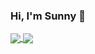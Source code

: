 ### Hi, I'm Sunny 👋


<a href="https://github.com/LogicJake">
  <img align="center" src="https://github-readme-stats-teal.vercel.app/api?username=SunnyWangGitHub&show_icons=truet&include_all_commits=True&hide=contribs"/>
</a>

<a href="https://github.com/LogicJake">
  <img align="center" src="https://github-readme-stats-teal.vercel.app/api/top-langs/?username=SunnyWangGitHub&layout=compact" />
</a>

<!--
**SunnyWangGitHub/SunnyWanggitHub** is a ✨ _special_ ✨ repository because its `README.md` (this file) appears on your GitHub profile.

Here are some ideas to get you started:

- 🔭 I’m currently working on ...
- 🌱 I’m currently learning ...
- 👯 I’m looking to collaborate on ...
- 🤔 I’m looking for help with ...
- 💬 Ask me about ...
- 📫 How to reach me: ...
- 😄 Pronouns: ...
- ⚡ Fun fact: ...
-->
